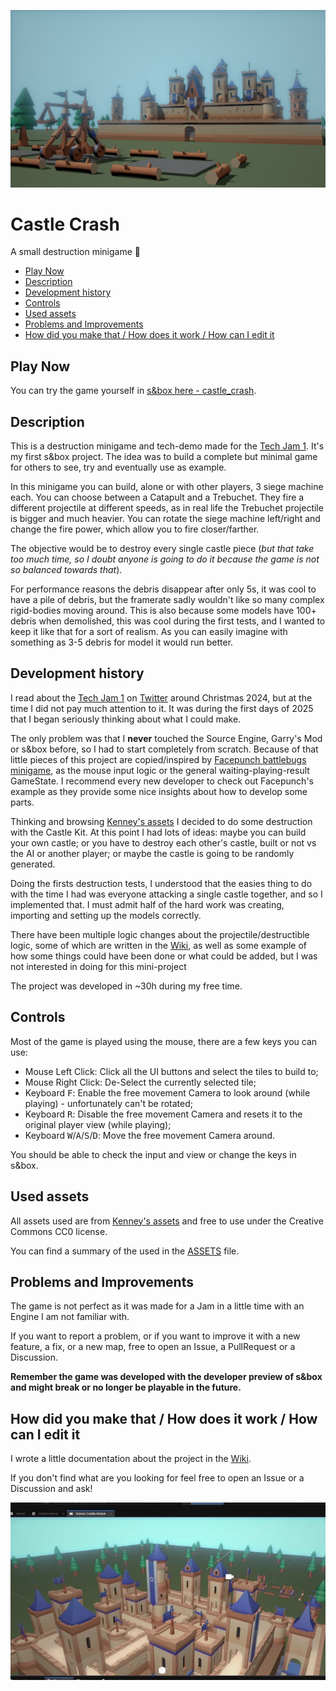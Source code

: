 ![Castle overview image](Images/banner.jpg)

# Castle Crash

A small destruction minigame 🏰

- [Play Now](#play-now)
- [Description](#description)
- [Development history](#development-history)
- [Controls](#controls)
- [Used assets](#used-assets)
- [Problems and Improvements](#problems-and-improvements)
- [How did you make that / How does it work / How can I edit it](#how-did-you-make-that--how-does-it-work--how-can-i-edit-it)

## Play Now

You can try the game yourself in [s&box here - castle_crash](https://sbox.game/scrappycocco/castle_crash/).

## Description

This is a destruction minigame and tech-demo made for the [Tech Jam 1](https://sbox.game/c/tech1). It's my first s&box project. The idea was to build a complete but minimal game for others to see, try and eventually use as example.

In this minigame you can build, alone or with other players, 3 siege machine each. You can choose between a Catapult and a Trebuchet. They fire a different projectile at different speeds, as in real life the Trebuchet projectile is bigger and much heavier. You can rotate the siege machine left/right and change the fire power, which allow you to fire closer/farther.

The objective would be to destroy every single castle piece (_but that take too much time, so I doubt anyone is going to do it because the game is not so balanced towards that_).

For performance reasons the debris disappear after only 5s, it was cool to have a pile of debris, but the framerate sadly wouldn't like so many complex rigid-bodies moving around. This is also because some models have 100+ debris when demolished, this was cool during the first tests, and I wanted to keep it like that for a sort of realism. As you can easily imagine with something as 3-5 debris for model it would run better.

## Development history

I read about the [Tech Jam 1](https://sbox.game/c/tech1) on [Twitter](https://x.com/garrynewman/status/1872222504464314807) around Christmas 2024, but at the time I did not pay much attention to it.
It was during the first days of 2025 that I began seriously thinking about what I could make.

The only problem was that I **never** touched the Source Engine, Garry's Mod or s&box before, so I had to start completely from scratch. Because of that little pieces of this project are copied/inspired by [Facepunch battlebugs minigame](https://github.com/Facepunch/sbox-battlebugs), as the mouse input logic or the general waiting-playing-result GameState.
I recommend every new developer to check out Facepunch's example as they provide some nice insights about how to develop some parts.

Thinking and browsing [Kenney's assets](https://kenney.nl/assets/category:3D) I decided to do some destruction with the Castle Kit. At this point I had lots of ideas: maybe you can build your own castle; or you have to destroy each other's castle, built or not vs the AI or another player; or maybe the castle is going to be randomly generated.

Doing the firsts destruction tests, I understood that the easies thing to do with the time I had was everyone attacking a single castle together, and so I implemented that. I must admit half of the hard work was creating, importing and setting up the models correctly.

There have been multiple logic changes about the projectile/destructible logic, some of which are written in the [Wiki](#wiki-anchor), as well as some example of how some things could have been done or what could be added, but I was not interested in doing for this mini-project

The project was developed in ~30h during my free time.

## Controls

Most of the game is played using the mouse, there are a few keys you can use:

- Mouse Left Click: Click all the UI buttons and select the tiles to build to;
- Mouse Right Click: De-Select the currently selected tile;
- Keyboard <kbd>F</kbd>: Enable the free movement Camera to look around (while playing) - unfortunately can't be rotated;
- Keyboard <kbd>R</kbd>: Disable the free movement Camera and resets it to the original player view (while playing);
- Keyboard <kbd>W</kbd>/<kbd>A</kbd>/<kbd>S</kbd>/<kbd>D</kbd>: Move the free movement Camera around.

You should be able to check the input and view or change the keys in s&box.

## Used assets

All assets used are from [Kenney's assets](https://kenney.nl/assets/category:3D) and free to use under the Creative Commons CC0 license.

You can find a summary of the used in the [ASSETS](ASSETS.md) file.

## Problems and Improvements

The game is not perfect as it was made for a Jam in a little time with an Engine I am not familiar with.

If you want to report a problem, or if you want to improve it with a new feature, a fix, or a new map, free to open an Issue, a PullRequest or a Discussion.

**Remember the game was developed with the developer preview of s&box and might break or no longer be playable in the future.**

## How did you make that / How does it work / How can I edit it

<a name="wiki-anchor"></a>
I wrote a little documentation about the project in the [Wiki](https://github.com/ScrappyCocco/castle-crash/wiki).

If you don't find what are you looking for feel free to open an Issue or a Discussion and ask!

![sample clip of the game](Images/sample_clip.webp)
